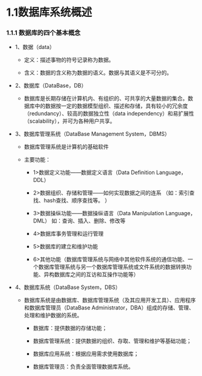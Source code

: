# 1.1数据库系统概述

### 1.1.1 数据库的四个基本概念

* 1、数据（data）

  * 定义：描述事物的符号记录称为数据。
  
  * 含义：数据的含义称为数据的语义。数据与其语义是不可分的。

* 2、数据库（DataBase，DB）

  * 数据库是长期存储在计算机内、有组织的、可共享的大量数据的集合。数据库中的数据按一定的数据模型组织、描述和存储，具有较小的冗余度（redundancy）、较高的数据独立性（data independency）和易扩展性（scalability），并可为各种用户共享。

* 3、数据库管理系统（DataBase Management System，DBMS）

  * 数据库管理系统是计算机的基础软件
  
  * 主要功能：
  
    * 1>数据定义功能——数据定义语言（Data Definition Language，DDL）
    
    * 2>数据组织、存储和管理——如何实现数据之间的连系    （如：索引查找、hash查找、顺序查找等。 ）

    * 3>数据操纵功能——数据操纵语言（Data Manipulation Language，DML） 如：查询、插入、删除、修改等
    
    * 4>数据库事务管理和运行管理
    
    * 5>数据库的建立和维护功能
    
    * 6>其他功能（数据库管理系统与网络中其他软件系统的通信功能、一个数据库管理系统与另一个数据库管理系统或文件系统的数据转换功能、异构数据库之间的互访和互操作功能等）
    
* 4、数据库系统（DataBase System，DBS）

  * 数据库系统是由数据库、数据库管理系统（及其应用开发工具）、应用程序和数据库管理员（DataBase Administrator，DBA）组成的存储、管理、处理和维护数据的系统。
  
    * 数据库：提供数据的存储功能；
    
    * 数据库管理系统：提供数据的组织、存取、管理和维护等基础功能；
    
    * 数据库应用系统：根据应用需求使用数据库；
    
    * 数据库管理员：负责全面管理数据库系统。
    
    










